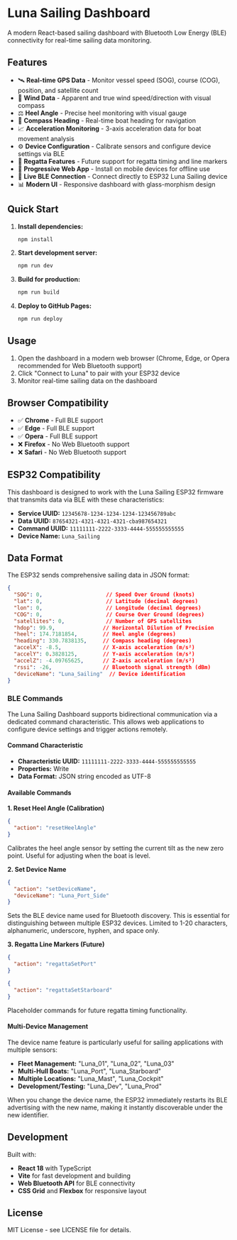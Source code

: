 # Luna Sailing Dashboard

A modern React-based sailing dashboard with Bluetooth Low Energy (BLE) connectivity for real-time sailing data monitoring.

## Features

- 🛰️ **Real-time GPS Data** - Monitor vessel speed (SOG), course (COG), position, and satellite count
- 💨 **Wind Data** - Apparent and true wind speed/direction with visual compass
- ⚖️ **Heel Angle** - Precise heel monitoring with visual gauge
- 🧭 **Compass Heading** - Real-time boat heading for navigation
- 📈 **Acceleration Monitoring** - 3-axis acceleration data for boat movement analysis
- ⚙️ **Device Configuration** - Calibrate sensors and configure device settings via BLE
- 🏁 **Regatta Features** - Future support for regatta timing and line markers
- 📱 **Progressive Web App** - Install on mobile devices for offline use
- 🔄 **Live BLE Connection** - Connect directly to ESP32 Luna Sailing device
- 📊 **Modern UI** - Responsive dashboard with glass-morphism design

## Quick Start

1. **Install dependencies:**
   ```bash
   npm install
   ```

2. **Start development server:**
   ```bash
   npm run dev
   ```

3. **Build for production:**
   ```bash
   npm run build
   ```

4. **Deploy to GitHub Pages:**
   ```bash
   npm run deploy
   ```

## Usage

1. Open the dashboard in a modern web browser (Chrome, Edge, or Opera recommended for Web Bluetooth support)
2. Click "Connect to Luna" to pair with your ESP32 device
3. Monitor real-time sailing data on the dashboard

## Browser Compatibility

- ✅ **Chrome** - Full BLE support
- ✅ **Edge** - Full BLE support  
- ✅ **Opera** - Full BLE support
- ❌ **Firefox** - No Web Bluetooth support
- ❌ **Safari** - No Web Bluetooth support

## ESP32 Compatibility

This dashboard is designed to work with the Luna Sailing ESP32 firmware that transmits data via BLE with these characteristics:

- **Service UUID:** `12345678-1234-1234-1234-123456789abc`
- **Data UUID:** `87654321-4321-4321-4321-cba987654321`
- **Command UUID:** `11111111-2222-3333-4444-555555555555`
- **Device Name:** `Luna_Sailing`

## Data Format

The ESP32 sends comprehensive sailing data in JSON format:
```json
{
  "SOG": 0,                    // Speed Over Ground (knots)
  "lat": 0,                    // Latitude (decimal degrees)
  "lon": 0,                    // Longitude (decimal degrees)
  "COG": 0,                    // Course Over Ground (degrees)
  "satellites": 0,             // Number of GPS satellites
  "hdop": 99.9,               // Horizontal Dilution of Precision
  "heel": 174.7181854,        // Heel angle (degrees)
  "heading": 330.7838135,     // Compass heading (degrees)
  "accelX": -8.5,             // X-axis acceleration (m/s²)
  "accelY": 0.3828125,        // Y-axis acceleration (m/s²)
  "accelZ": -4.09765625,      // Z-axis acceleration (m/s²)
  "rssi": -26,                // Bluetooth signal strength (dBm)
  "deviceName": "Luna_Sailing"  // Device identification
}
```

### BLE Commands

The Luna Sailing Dashboard supports bidirectional communication via a dedicated command characteristic. This allows web applications to configure device settings and trigger actions remotely.

#### Command Characteristic

- **Characteristic UUID:** `11111111-2222-3333-4444-555555555555`
- **Properties:** Write
- **Data Format:** JSON string encoded as UTF-8

#### Available Commands

**1. Reset Heel Angle (Calibration)**
```json
{
  "action": "resetHeelAngle"
}
```
Calibrates the heel angle sensor by setting the current tilt as the new zero point. Useful for adjusting when the boat is level.

**2. Set Device Name**
```json
{
  "action": "setDeviceName",
  "deviceName": "Luna_Port_Side"
}
```
Sets the BLE device name used for Bluetooth discovery. This is essential for distinguishing between multiple ESP32 devices. Limited to 1-20 characters, alphanumeric, underscore, hyphen, and space only.

**3. Regatta Line Markers (Future)**
```json
{
  "action": "regattaSetPort"
}
```
```json
{
  "action": "regattaSetStarboard"
}
```
Placeholder commands for future regatta timing functionality.

#### Multi-Device Management

The device name feature is particularly useful for sailing applications with multiple sensors:

- **Fleet Management:** "Luna_01", "Luna_02", "Luna_03"
- **Multi-Hull Boats:** "Luna_Port", "Luna_Starboard"
- **Multiple Locations:** "Luna_Mast", "Luna_Cockpit"
- **Development/Testing:** "Luna_Dev", "Luna_Prod"

When you change the device name, the ESP32 immediately restarts its BLE advertising with the new name, making it instantly discoverable under the new identifier.

## Development

Built with:
- **React 18** with TypeScript
- **Vite** for fast development and building
- **Web Bluetooth API** for BLE connectivity
- **CSS Grid** and **Flexbox** for responsive layout

## License

MIT License - see LICENSE file for details.
